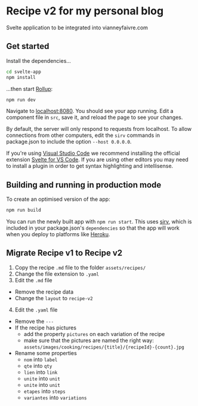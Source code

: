 # Recipe v2 for my personal blog

Svelte application to be integrated into vianneyfaivre.com

## Get started

Install the dependencies...

```bash
cd svelte-app
npm install
```

...then start [Rollup](https://rollupjs.org):

```bash
npm run dev
```

Navigate to [localhost:8080](http://localhost:8080). You should see your app running. Edit a component file in `src`, save it, and reload the page to see your changes.

By default, the server will only respond to requests from localhost. To allow connections from other computers, edit the `sirv` commands in package.json to include the option `--host 0.0.0.0`.

If you're using [Visual Studio Code](https://code.visualstudio.com/) we recommend installing the official extension [Svelte for VS Code](https://marketplace.visualstudio.com/items?itemName=svelte.svelte-vscode). If you are using other editors you may need to install a plugin in order to get syntax highlighting and intellisense.

## Building and running in production mode

To create an optimised version of the app:

```bash
npm run build
```

You can run the newly built app with `npm run start`. This uses [sirv](https://github.com/lukeed/sirv), which is included in your package.json's `dependencies` so that the app will work when you deploy to platforms like [Heroku](https://heroku.com).

## Migrate Recipe v1 to Recipe v2

1. Copy the recipe `.md` file to the folder `assets/recipes/`
2. Change the file extension to `.yaml`
3. Edit the `.md` file
  - Remove the recipe data
  - Change the `layout` to `recipe-v2`
4. Edit the `.yaml` file
  - Remove the `---` 
  - If the recipe has pictures
    - add the property `pictures` on each variation of the recipe
    - make sure that the pictures are named the right way: `assets/images/cooking/recipes/{title}/{recipeId}-{count}.jpg`
  - Rename some properties
    - `nom` into `label`
    - `qte` into `qty`
    - `lien` into `link`
    - `unite` into `unit`
    - `unite` into `unit`
    - `etapes` into `steps`
    - `variantes` into `variations`